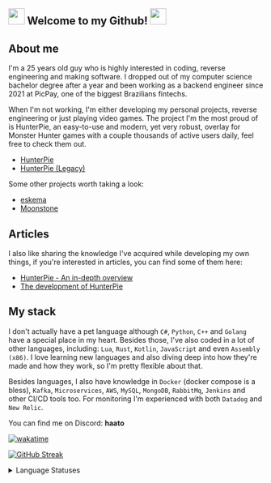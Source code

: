 ## <img src="https://cdn.discordapp.com/emojis/630965840208199680.gif?v=1" height=32/> Welcome to my Github! <img src="https://cdn.discordapp.com/emojis/630965840208199680.gif?v=1" height=32/>

## About me

I'm a 25 years old guy who is highly interested in coding, reverse engineering and making software. I dropped out of my computer science bachelor degree after a year and been working as a backend engineer since 2021 at PicPay, one of the biggest Brazilians fintechs.

When I'm not working, I'm either developing my personal projects, reverse engineering or just playing video games. The project I'm the most proud of is HunterPie, an easy-to-use and modern, yet very robust, overlay for Monster Hunter games with a couple thousands of active users daily, feel free to check them out.

- [HunterPie](https://github.com/Haato3o/HunterPie-v2)
- [HunterPie (Legacy)](https://github.com/Haato3o/HunterPie)

Some other projects worth taking a look:
- [eskema](https://github.com/Haato3o/eskema)
- [Moonstone](https://github.com/Haato3o/Moonstone)

## Articles

I also like sharing the knowledge I've acquired while developing my own things, if you're interested in articles, you can find some of them here:

- [HunterPie - An in-depth overview](https://docs.hunterpie.com/posts/hunterpie-an-in-depth-overview/)
- [The development of HunterPie](https://docs.hunterpie.com/posts/development-of-hunterpie/)

## My stack

I don't actually have a pet language although `C#`, `Python`, `C++` and `Golang` have a special place in my heart. Besides those, I've also coded in a lot of other languages, including: `Lua`, `Rust`, `Kotlin`, `JavaScript` and even `Assembly (x86)`. I love learning new languages and also diving deep into how they're made and how they work, so I'm pretty flexible about that.

Besides languages, I also have knowledge in `Docker` (docker compose is a bless), `Kafka`, `Microservices`, `AWS`, `MySQL`, `MongoDB`, `RabbitMq`, `Jenkins` and other CI/CD tools too. For monitoring I'm experienced with both `Datadog` and `New Relic`.

You can find me on Discord: **haato**

[![wakatime](https://wakatime.com/badge/user/cbab5b39-461e-4556-ab5b-3008e2b6fab8.svg)](https://wakatime.com/@cbab5b39-461e-4556-ab5b-3008e2b6fab8)

[![GitHub Streak](http://github-readme-streak-stats.herokuapp.com?user=haato3o&theme=github-dark-blue&hide_border=true&date_format=M%20j%5B%2C%20Y%5D)](https://git.io/streak-stats)

<details>
  <summary>Language Statuses</summary>
  
[![Wakatime](https://wakatime.com/share/@Haato/9bc45ab8-0e7d-4411-9249-147fb0008f14.svg)](#)<img src="https://cdn.discordapp.com/emojis/540216879776661510.gif?v=1" height=64/>

</details>
